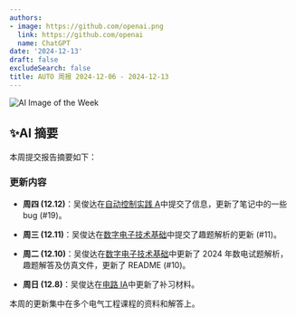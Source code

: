 ```yaml
---
authors:
- image: https://github.com/openai.png
  link: https://github.com/openai
  name: ChatGPT
date: '2024-12-13'
draft: false
excludeSearch: false
title: AUTO 周报 2024-12-06 - 2024-12-13
---
```


![AI Image of the Week](https://static.hoa.moe/news/weekly/weekly-2024-12-06/generated_image_cropped.png)

## ✨AI 摘要

本周提交报告摘要如下：

### 更新内容

- **周四 (12.12)**：吴俊达在[自动控制实践 A](https://github.com/HITSZ-OpenAuto/AUTO3002A)中提交了信息，更新了笔记中的一些 bug (#19)。

- **周三 (12.11)**：吴俊达在[数字电子技术基础](https://github.com/HITSZ-OpenAuto/EE1009)中提交了趣题解析的更新 (#11)。

- **周二 (12.10)**：吴俊达在[数字电子技术基础](https://github.com/HITSZ-OpenAuto/EE1009)中更新了 2024 年数电试题解析，趣题解答及仿真文件，更新了 README (#10)。

- **周日 (12.8)**：吴俊达在[电路 IA](https://github.com/HITSZ-OpenAuto/EE1011A)中更新了补习材料。 

本周的更新集中在多个电气工程课程的资料和解答上。

